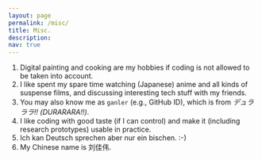 ```yaml
---
layout: page
permalink: /misc/
title: Misc.
description:
nav: true
---
```


1. Digital painting and cooking are my hobbies if coding is not allowed to be taken into account.
2. I like spent my spare time watching (Japanese) anime and all kinds of suspense films, and discussing interesting tech stuff with my friends.
3. You may also know me as `ganler` (e.g., GitHub ID), which is from *デュラララ!! (DURARARA!!)*.
4. I like coding with good taste (if I can control) and make it (including research prototypes) usable in practice.
5. Ich kan Deutsch sprechen aber nur ein bischen. :-)
6. My Chinese name is 刘佳伟.
